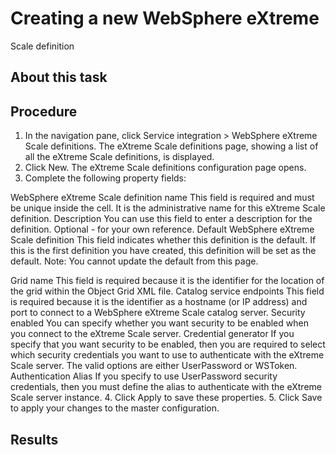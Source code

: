 <!-- image -->

# Creating a new WebSphere eXtreme
Scale definition

## About this task

## Procedure

1. In the navigation pane, click Service integration > WebSphere eXtreme
Scale definitions.
The eXtreme Scale definitions page, showing a list of all the eXtreme Scale definitions, is
displayed.
2. Click New.
The eXtreme Scale definitions configuration page opens.
3. Complete the following property fields:

WebSphere eXtreme
Scale
definition name
This field is required and must be unique inside the cell. It is the administrative name for
this eXtreme Scale
definition.
Description
You can use this field to enter a description for the definition. Optional - for your own
reference.
Default WebSphere eXtreme
Scale definition
This field indicates whether this definition is the default. If this is the first definition you
have created, this definition will be set as the default. Note: You cannot update the default from
this page.

Grid name
This field is required because it is the identifier for the location of the grid within the
Object Grid XML file.
Catalog service endpoints
This field is required because it is the identifier as a hostname (or IP address) and port to
connect to a WebSphere eXtreme
Scale catalog server.
Security enabled
You can specify whether you want security to be enabled when you connect to the eXtreme Scale server.
Credential generator
If you specify that you want security to be enabled, then you are required to select which
security credentials you want to use to authenticate with the eXtreme Scale server. The valid
options are either UserPassword or WSToken.
Authentication Alias
If you specify to use UserPassword security credentials, then you must
define the alias to authenticate with the eXtreme Scale server instance.
4. Click Apply to save these properties.
5. Click Save to apply your changes to the master configuration.

## Results